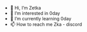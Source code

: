 - 👋 Hi, I’m Zetka
- 👀 I’m interested in 0day
- 🌱 I’m currently learning 0day
- 📫 How to reach me Zka - discord
